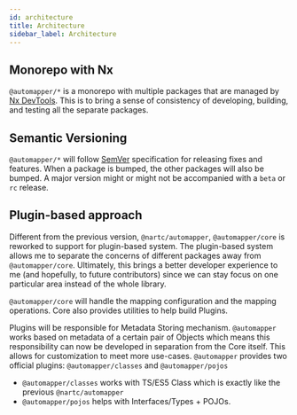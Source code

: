 ```yaml
---
id: architecture
title: Architecture
sidebar_label: Architecture
---
```


## Monorepo with Nx

`@automapper/*` is a monorepo with multiple packages that are managed by [Nx DevTools](https://nx.dev). This is to bring a sense of consistency of developing, building, and testing all the separate packages.

## Semantic Versioning

`@automapper/*` will follow [SemVer](https://semver.org/) specification for releasing fixes and features. When a package is bumped, the other packages will also be bumped. A major version might or might not be accompanied with a `beta` or `rc` release.

## Plugin-based approach

Different from the previous version, `@nartc/automapper`, `@automapper/core` is reworked to support for plugin-based system. The plugin-based system allows me to separate the concerns of different packages away from `@automapper/core`. Ultimately, this brings a better developer experience to me (and hopefully, to future contributors) since we can stay focus on one particular area instead of the whole library.

`@automapper/core` will handle the mapping configuration and the mapping operations. Core also provides utilities to help build Plugins.

Plugins will be responsible for Metadata Storing mechanism. `@automapper` works based on metadata of a certain pair of Objects which means this responsibility can now be developed in separation from the Core itself. This allows for customization to meet more use-cases. `@automapper` provides two official plugins: `@automapper/classes` and `@automapper/pojos`

- `@automapper/classes` works with TS/ES5 Class which is exactly like the previous `@nartc/automapper`
- `@automapper/pojos` helps with Interfaces/Types + POJOs.
